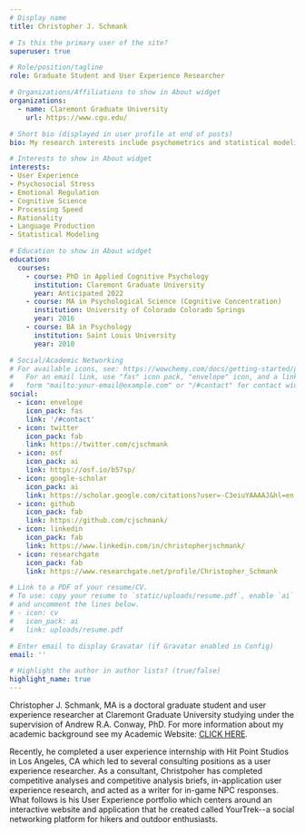 ```yaml
---
# Display name
title: Christopher J. Schmank

# Is this the primary user of the site?
superuser: true

# Role/position/tagline
role: Graduate Student and User Experience Researcher

# Organizations/Affiliations to show in About widget
organizations:
  - name: Claremont Graduate University
    url: https://www.cgu.edu/

# Short bio (displayed in user profile at end of posts)
bio: My research interests include psychometrics and statistical modeling, as well as the impact of emotion regulation and stress on cognitive ability. Learn more at my Academic Website **cjschmank.netlify.app**

# Interests to show in About widget
interests:
- User Experience
- Psychosocial Stress
- Emotional Regulation
- Cognitive Science
- Processing Speed
- Rationality
- Language Production
- Statistical Modeling

# Education to show in About widget
education:
  courses:
    - course: PhD in Applied Cognitive Psychology
      institution: Claremont Graduate University
      year: Anticipated 2022
    - course: MA in Psychological Science (Cognitive Concentration)
      institution: University of Colorado Colorado Springs
      year: 2016
    - course: BA in Psychology
      institution: Saint Louis University
      year: 2010

# Social/Academic Networking
# For available icons, see: https://wowchemy.com/docs/getting-started/page-builder/#icons
#   For an email link, use "fas" icon pack, "envelope" icon, and a link in the
#   form "mailto:your-email@example.com" or "/#contact" for contact widget.
social:
  - icon: envelope
    icon_pack: fas
    link: '/#contact'
  - icon: twitter
    icon_pack: fab
    link: https://twitter.com/cjschmank
  - icon: osf
    icon_pack: ai
    link: https://osf.io/b57sp/
  - icon: google-scholar
    icon_pack: ai
    link: https://scholar.google.com/citations?user=-C3eiuYAAAAJ&hl=en
  - icon: github
    icon_pack: fab
    link: https://github.com/cjschmank/
  - icon: linkedin
    icon_pack: fab
    link: https://www.linkedin.com/in/christopherjschmank/
  - icon: researchgate
    icon_pack: fab
    link: https://www.researchgate.net/profile/Christopher_Schmank

# Link to a PDF of your resume/CV.
# To use: copy your resume to `static/uploads/resume.pdf`, enable `ai` icons in `params.toml`,
# and uncomment the lines below.
# - icon: cv
#   icon_pack: ai
#   link: uploads/resume.pdf

# Enter email to display Gravatar (if Gravatar enabled in Config)
email: ''

# Highlight the author in author lists? (true/false)
highlight_name: true
---
```


Christopher J. Schmank, MA is a doctoral graduate student and user experience researcher at Claremont Graduate University studying under the supervision of Andrew R.A. Conway, PhD. For more information about my academic background see my Academic Website: <a href="https://cjschmank.netlify.app" target="_blank"> CLICK HERE</a>.

Recently, he completed a user experience internship with Hit Point Studios in Los Angeles, CA which led to several consulting positions as a user experience researcher. As a consultant, Christpoher has completed competitive analyses and competitive analysis briefs, in-application user experience research, and acted as a writer for in-game NPC responses. What follows is his User Experience portfolio which centers around an interactive website and application that he created called YourTrek--a social networking platform for hikers and outdoor enthusiasts. 


